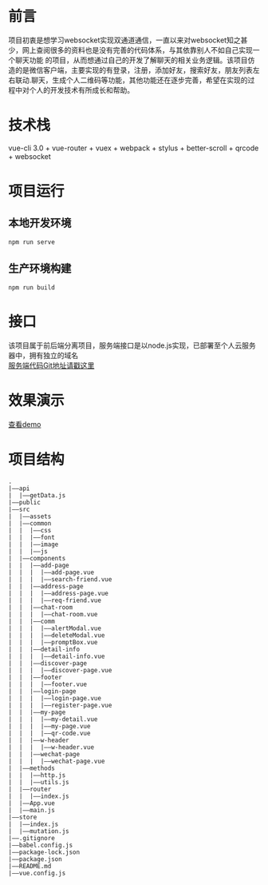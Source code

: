 # 前言
项目初衷是想学习websocket实现双通道通信，一直以来对websocket知之甚少，网上查阅很多的资料也是没有完善的代码体系，与其依靠别人不如自己实现一个聊天功能
的项目，从而想通过自己的开发了解聊天的相关业务逻辑。该项目仿造的是微信客户端，主要实现的有登录，注册，添加好友，搜索好友，朋友列表左右联动.聊天，生成个人二维码等功能，其他功能还在逐步完善，希望在实现的过程中对个人的开发技术有所成长和帮助。
# 技术栈
vue-cli 3.0 + vue-router + vuex + webpack + stylus + better-scroll + qrcode + websocket
# 项目运行
## 本地开发环境
`npm run serve`
## 生产环境构建
`npm run build`
# 接口
该项目属于前后端分离项目，服务端接口是以node.js实现，已部署至个人云服务器中，拥有独立的域名  
[服务端代码Git地址请戳这里](https://github.com/wenbo0308/vue-wechat-serve)
# 效果演示
[查看demo](http://www.liwenbo.top)
# 项目结构
```
.
|——api
|  |——getData.js
|——public
|——src
|  |——assets
|  |——common
|  |  |——css
|  |  |——font
|  |  |——image
|  |  |——js
|  |——components
|  |  |——add-page
|  |  |  |——add-page.vue
|  |  |  |——search-friend.vue
|  |  |——address-page
|  |  |  |——address-page.vue
|  |  |  |——req-friend.vue
|  |  |——chat-room
|  |  |  |——chat-room.vue
|  |  |——comm
|  |  |  |——alertModal.vue
|  |  |  |——deleteModal.vue
|  |  |  |——promptBox.vue
|  |  |——detail-info
|  |  |  |——detail-info.vue
|  |  |——discover-page
|  |  |  |——discover-page.vue
|  |  |——footer
|  |  |  |——footer.vue
|  |  |——login-page
|  |  |  |——login-page.vue
|  |  |  |——register-page.vue
|  |  |——my-page
|  |  |  |——my-detail.vue
|  |  |  |——my-page.vue
|  |  |  |——qr-code.vue
|  |  |——w-header
|  |  |  |——w-header.vue
|  |  |——wechat-page
|  |  |  |——wechat-page.vue
|  |——methods
|  |  |——http.js
|  |  |——utils.js
|  |——router
|  |  |——index.js
|  |——App.vue
|  |——main.js
|——store
|  |——index.js
|  |——mutation.js
|——.gitignore
|——babel.config.js
|——package-lock.json
|——package.json
|——README.md
|——vue.config.js
```
